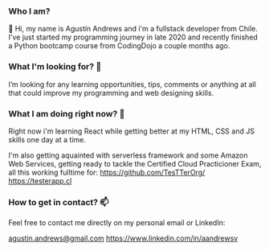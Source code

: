 ### Who I am?

👋 Hi, my name is Agustín Andrews and i'm a fullstack developer from Chile. I've just started my programming journey in late 2020 and recently finished a Python bootcamp course from CodingDojo a couple months ago. 

### What I'm looking for? 👀
 
I’m looking for any learning opportunities, tips, comments or anything at all that could improve my programming and web designing skills.

### What I am doing right now? 🌱

Right now i'm learning React while getting better at my HTML, CSS and JS skills one day at a time. 

I'm also getting aquainted with serverless framework and some Amazon Web Services, getting ready to tackle the Certified Cloud Practicioner Exam, all this working fulltime for:
https://github.com/TesTTerOrg/ https://testerapp.cl

### How to get in contact? 📫 

Feel free to contact me directly on my personal email or LinkedIn:

agustin.andrews@gmail.com
https://www.linkedin.com/in/aandrewsv


